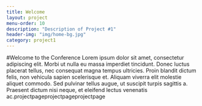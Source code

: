 ```yaml
---
title: Welcome
layout: project
menu-order: 10
description: "Description of Project #1"
header-img: "img/home-bg.jpg"
category: project1
---
```

#Welcome to the Conference
Lorem ipsum dolor sit amet, consectetur adipiscing elit. Morbi ut nulla eu massa 
imperdiet tincidunt. Donec luctus placerat tellus, nec consequat magna tempus 
ultricies. Proin blandit dictum felis, non vehicula sapien scelerisque et. Aliquam 
viverra elit molestie aliquet commodo. Sed pulvinar tellus augue, ut suscipit 
turpis sagittis a. Praesent dictum nisi neque, et eleifend lectus venenatis ac.projectpageprojectpageprojectpage